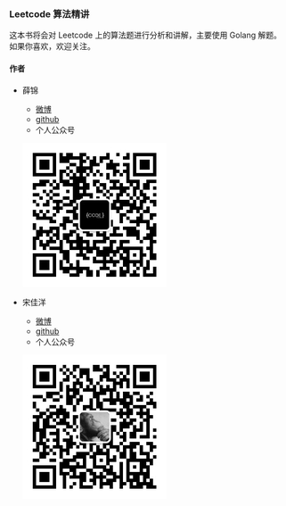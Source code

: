 ### Leetcode 算法精讲

这本书将会对 Leetcode 上的算法题进行分析和讲解，主要使用 Golang 解题。
如果你喜欢，欢迎关注。

#### 作者

* 薛锦

  * [微博](https://weibo.com/1660913012/profile?topnav=1&wvr=6)
  * [github](https://github.com/csxuejin)
  * 个人公众号

  ![GitHub Logo](/pics/easy-hacking.jpg)


* 宋佳洋

  * [微博](https://weibo.com/songjiayang1?refer_flag=1005055010_)
  * [github](https://github.com/songjiayang)
  * 个人公众号
  
  ![第二范式](/pics/第二范式.jpg)



